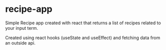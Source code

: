 # recipe-app
Simple Recipe app created with react that returns a list of recipes related to your input term.

Created using react hooks (useState and useEffect) and fetching data from an outside api. 
